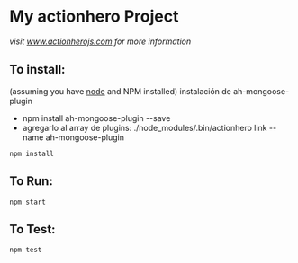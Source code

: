 # My actionhero Project

*visit www.actionherojs.com for more information*

## To install:
(assuming you have [node](http://nodejs.org/) and NPM installed)
instalación de ah-mongoose-plugin
* npm install ah-mongoose-plugin --save
* agregarlo al array de plugins: ./node_modules/.bin/actionhero link --name ah-mongoose-plugin


`npm install`

## To Run:
`npm start`

## To Test:
`npm test`
